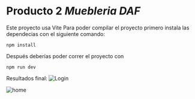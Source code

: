 # Producto 2 *Muebleria DAF*


Este proyecto usa Vite
Para poder compilar el proyecto primero instala las dependecias con el siguiente comando:
    
    npm install

Después deberías poder correr el proyecto con
    
    npm run dev

Resultados final:
![Login](img/log1.png)


![home](img/hom1.png)
